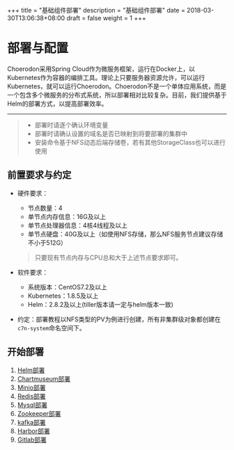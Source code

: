 +++
title = "基础组件部署"
description = "基础组件部署"
date = 2018-03-30T13:06:38+08:00
draft = false
weight = 1
+++

# 部署与配置

Choerodon采用Spring Cloud作为微服务框架，运行在Docker上，以Kubernetes作为容器的编排工具。理论上只要服务器资源允许，可以运行Kubernetes，就可以运行Choerodon。Choerodon不是一个单体应用系统，而是一个包含多个微服务的分布式系统，所以部署相对比较复杂。目前，我们提供基于Helm的部署方式，以提高部署效率。

---

<blockquote class="warning">
  <ul>
  <li>部署时请逐个确认环境变量</li>
  <li>部署时请确认设置的域名是否已映射到将要部署的集群中</li>
  <li>安装命令基于NFS动态后端存储卷，若有其他StorageClass也可以进行使用</li>
  </ul>
</blockquote>

## 前置要求与约定

- 硬件要求：
    - 节点数量：4    
    - 单节点内存信息：16G及以上
    - 单节点处理器信息：4核4线程及以上
    - 单节点硬盘：40G及以上（如使用NFS存储，那么NFS服务节点建议存储不小于512G）
    <blockquote class="note">
    只要现有节点内存与CPU总和大于上述节点要求即可。
    </blockquote>
    
- 软件要求：
    - 系统版本：CentOS7.2及以上
    - Kubernetes：1.8.5及以上
    - Helm：2.8.2及以上(tiller版本请一定与helm版本一致)

- 约定：部署教程以NFS类型的PV为例进行创建，所有非集群级对象都创建在`c7n-system`命名空间下。

## 开始部署

1. [Helm部署](../../helm)
1. [Chartmuseum部署](./chartmuseum)
1. [Minio部署](./minio)
1. [Redis部署](./redis)
1. [Mysql部署](./mysql)
1. [Zookeeper部署](./zookeeper)
1. [kafka部署](./kafka)
1. [Harbor部署](./harbor)
1. [Gitlab部署](./gitlab)